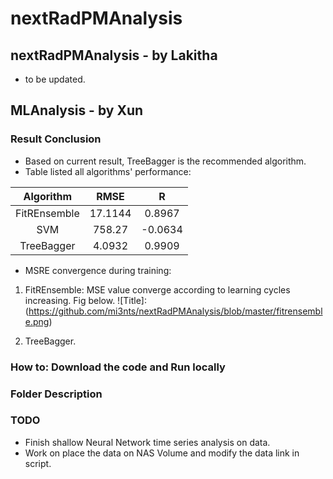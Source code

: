 # nextRadPMAnalysis

## nextRadPMAnalysis - by Lakitha

* to be updated.

## MLAnalysis - by Xun

### Result Conclusion

* Based on current result, TreeBagger is the recommended algorithm.
* Table listed all algorithms' performance:

| Algorithm | RMSE | R |
| :-:     | :-: | :-: |
| FitREnsemble | 17.1144 | 0.8967 |
| SVM | 758.27 | -0.0634 |
| TreeBagger | 4.0932 | 0.9909 |

* MSRE convergence during training:

1. FitREnsemble: MSE value converge according to learning cycles increasing. Fig below. ![Title]:(https://github.com/mi3nts/nextRadPMAnalysis/blob/master/fitrensemble.png)

2. TreeBagger.

### How to: Download the code and Run locally

### Folder Description

### TODO

* Finish shallow Neural Network time series analysis on data.
* Work on place the data on NAS Volume and modify the data link in script.
